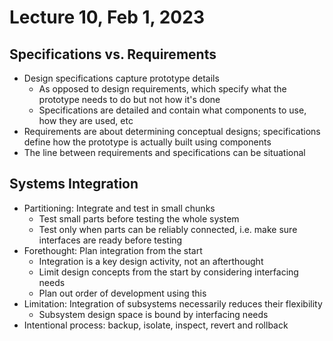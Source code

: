 # Lecture 10, Feb 1, 2023

## Specifications vs. Requirements

* Design specifications capture prototype details
	* As opposed to design requirements, which specify what the prototype needs to do but not how it's done
	* Specifications are detailed and contain what components to use, how they are used, etc
* Requirements are about determining conceptual designs; specifications define how the prototype is actually built using components
* The line between requirements and specifications can be situational

## Systems Integration

* Partitioning: Integrate and test in small chunks
	* Test small parts before testing the whole system
	* Test only when parts can be reliably connected, i.e. make sure interfaces are ready before testing
* Forethought: Plan integration from the start
	* Integration is a key design activity, not an afterthought
	* Limit design concepts from the start by considering interfacing needs
	* Plan out order of development using this
* Limitation: Integration of subsystems necessarily reduces their flexibility
	* Subsystem design space is bound by interfacing needs
* Intentional process: backup, isolate, inspect, revert and rollback

